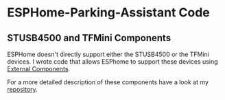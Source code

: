 # ESPHome-Parking-Assistant Code

## STUSB4500 and TFMini Components

ESPHome doesn't directly support either the STUSB4500 or the TFMini devices. I wrote code that allows ESPhome to support these devices using [External Components](https://esphome.io/components/external_components.html). 

For a more detailed description of these components have a look at my [repository](https://github.com/mikelawrence/ESPHome-Components).